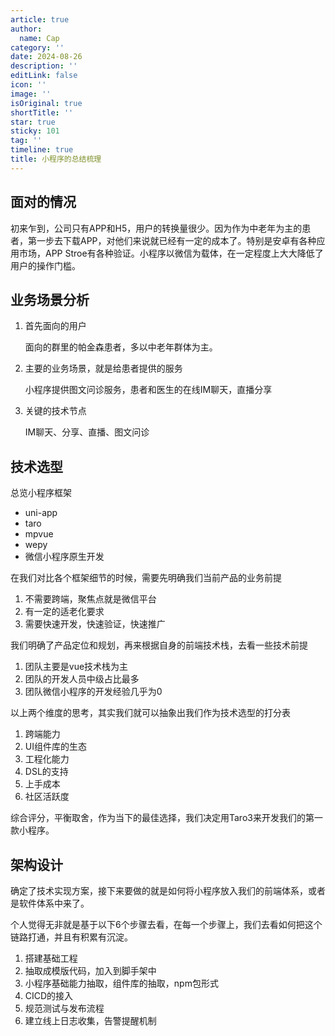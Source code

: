 ```yaml
---
article: true
author:
  name: Cap
category: ''
date: 2024-08-26
description: ''
editLink: false
icon: ''
image: ''
isOriginal: true
shortTitle: ''
star: true
sticky: 101
tag: ''
timeline: true
title: 小程序的总结梳理
---
```



## 面对的情况

初来乍到，公司只有APP和H5，用户的转换量很少。因为作为中老年为主的患者，第一步去下载APP，对他们来说就已经有一定的成本了。特别是安卓有各种应用市场，APP Stroe有各种验证。小程序以微信为载体，在一定程度上大大降低了用户的操作门槛。

## 业务场景分析

1. 首先面向的用户

    面向的群里的帕金森患者，多以中老年群体为主。
2. 主要的业务场景，就是给患者提供的服务

    小程序提供图文问诊服务，患者和医生的在线IM聊天，直播分享
3. 关键的技术节点

    IM聊天、分享、直播、图文问诊

## 技术选型

总览小程序框架

- uni-app
- taro
- mpvue
- wepy
- 微信小程序原生开发

在我们对比各个框架细节的时候，需要先明确我们当前产品的业务前提

1. 不需要跨端，聚焦点就是微信平台
2. 有一定的适老化要求
3. 需要快速开发，快速验证，快速推广

我们明确了产品定位和规划，再来根据自身的前端技术栈，去看一些技术前提

1. 团队主要是vue技术栈为主
2. 团队的开发人员中级占比最多
3. 团队微信小程序的开发经验几乎为0

以上两个维度的思考，其实我们就可以抽象出我们作为技术选型的打分表

1. 跨端能力
2. UI组件库的生态
3. 工程化能力
4. DSL的支持
5. 上手成本
6. 社区活跃度

综合评分，平衡取舍，作为当下的最佳选择，我们决定用Taro3来开发我们的第一款小程序。

## 架构设计

确定了技术实现方案，接下来要做的就是如何将小程序放入我们的前端体系，或者是软件体系中来了。

个人觉得无非就是基于以下6个步骤去看，在每一个步骤上，我们去看如何把这个链路打通，并且有积累有沉淀。

1. 搭建基础工程
2. 抽取成模版代码，加入到脚手架中
3. 小程序基础能力抽取，组件库的抽取，npm包形式
4. CICD的接入
5. 规范测试与发布流程
6. 建立线上日志收集，告警提醒机制
